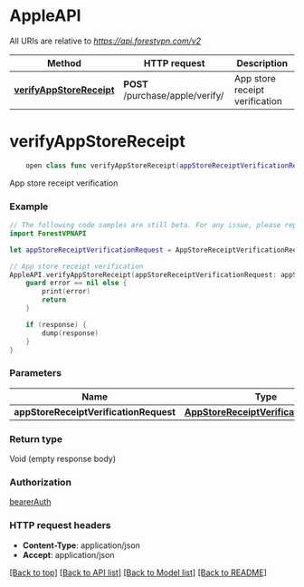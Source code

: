# AppleAPI

All URIs are relative to *https://api.forestvpn.com/v2*

Method | HTTP request | Description
------------- | ------------- | -------------
[**verifyAppStoreReceipt**](AppleAPI.md#verifyappstorereceipt) | **POST** /purchase/apple/verify/ | App store receipt verification


# **verifyAppStoreReceipt**
```swift
    open class func verifyAppStoreReceipt(appStoreReceiptVerificationRequest: AppStoreReceiptVerificationRequest, completion: @escaping (_ data: Void?, _ error: Error?) -> Void)
```

App store receipt verification

### Example
```swift
// The following code samples are still beta. For any issue, please report via http://github.com/OpenAPITools/openapi-generator/issues/new
import ForestVPNAPI

let appStoreReceiptVerificationRequest = AppStoreReceiptVerificationRequest(receipt: 123, price: 123, currency: "currency_example") // AppStoreReceiptVerificationRequest | 

// App store receipt verification
AppleAPI.verifyAppStoreReceipt(appStoreReceiptVerificationRequest: appStoreReceiptVerificationRequest) { (response, error) in
    guard error == nil else {
        print(error)
        return
    }

    if (response) {
        dump(response)
    }
}
```

### Parameters

Name | Type | Description  | Notes
------------- | ------------- | ------------- | -------------
 **appStoreReceiptVerificationRequest** | [**AppStoreReceiptVerificationRequest**](AppStoreReceiptVerificationRequest.md) |  | 

### Return type

Void (empty response body)

### Authorization

[bearerAuth](../README.md#bearerAuth)

### HTTP request headers

 - **Content-Type**: application/json
 - **Accept**: application/json

[[Back to top]](#) [[Back to API list]](../README.md#documentation-for-api-endpoints) [[Back to Model list]](../README.md#documentation-for-models) [[Back to README]](../README.md)

